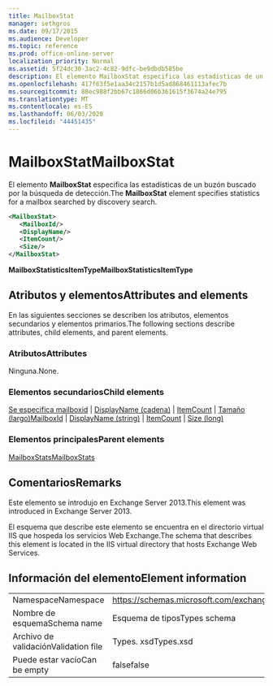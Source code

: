 ```yaml
---
title: MailboxStat
manager: sethgros
ms.date: 09/17/2015
ms.audience: Developer
ms.topic: reference
ms.prod: office-online-server
localization_priority: Normal
ms.assetid: 5f24dc30-3ac2-4c82-9dfc-be9dbdb585be
description: El elemento MailboxStat especifica las estadísticas de un buzón buscado por la búsqueda de detección.
ms.openlocfilehash: 417f63f5e1aa34c2157b1d5ad868461113afec7b
ms.sourcegitcommit: 88ec988f2bb67c1866d06b361615f3674a24e795
ms.translationtype: MT
ms.contentlocale: es-ES
ms.lasthandoff: 06/03/2020
ms.locfileid: "44451435"
---
```

# <a name="mailboxstat"></a><span data-ttu-id="e6f83-103">MailboxStat</span><span class="sxs-lookup"><span data-stu-id="e6f83-103">MailboxStat</span></span>

<span data-ttu-id="e6f83-104">El elemento **MailboxStat** especifica las estadísticas de un buzón buscado por la búsqueda de detección.</span><span class="sxs-lookup"><span data-stu-id="e6f83-104">The **MailboxStat** element specifies statistics for a mailbox searched by discovery search.</span></span> 
  
```XML
<MailboxStat>
   <MailboxId/>
   <DisplayName/>
   <ItemCount/>
   <Size/>
</MailboxStat>
```

<span data-ttu-id="e6f83-105">**MailboxStatisticsItemType**</span><span class="sxs-lookup"><span data-stu-id="e6f83-105">**MailboxStatisticsItemType**</span></span>

## <a name="attributes-and-elements"></a><span data-ttu-id="e6f83-106">Atributos y elementos</span><span class="sxs-lookup"><span data-stu-id="e6f83-106">Attributes and elements</span></span>

<span data-ttu-id="e6f83-107">En las siguientes secciones se describen los atributos, elementos secundarios y elementos primarios.</span><span class="sxs-lookup"><span data-stu-id="e6f83-107">The following sections describe attributes, child elements, and parent elements.</span></span>
  
### <a name="attributes"></a><span data-ttu-id="e6f83-108">Atributos</span><span class="sxs-lookup"><span data-stu-id="e6f83-108">Attributes</span></span>

<span data-ttu-id="e6f83-109">Ninguna.</span><span class="sxs-lookup"><span data-stu-id="e6f83-109">None.</span></span>
  
### <a name="child-elements"></a><span data-ttu-id="e6f83-110">Elementos secundarios</span><span class="sxs-lookup"><span data-stu-id="e6f83-110">Child elements</span></span>

<span data-ttu-id="e6f83-111">[Se especifica mailboxid](mailboxid.md)  |  [DisplayName (cadena)](displayname-string.md)  |  [ItemCount](itemcount.md)  |  [Tamaño (largo)](size-long.md)</span><span class="sxs-lookup"><span data-stu-id="e6f83-111">[MailboxId](mailboxid.md) | [DisplayName (string)](displayname-string.md) | [ItemCount](itemcount.md) | [Size (long)](size-long.md)</span></span>
  
### <a name="parent-elements"></a><span data-ttu-id="e6f83-112">Elementos principales</span><span class="sxs-lookup"><span data-stu-id="e6f83-112">Parent elements</span></span>

[<span data-ttu-id="e6f83-113">MailboxStats</span><span class="sxs-lookup"><span data-stu-id="e6f83-113">MailboxStats</span></span>](mailboxstats.md)
  
## <a name="remarks"></a><span data-ttu-id="e6f83-114">Comentarios</span><span class="sxs-lookup"><span data-stu-id="e6f83-114">Remarks</span></span>

<span data-ttu-id="e6f83-115">Este elemento se introdujo en Exchange Server 2013.</span><span class="sxs-lookup"><span data-stu-id="e6f83-115">This element was introduced in Exchange Server 2013.</span></span>
  
<span data-ttu-id="e6f83-116">El esquema que describe este elemento se encuentra en el directorio virtual IIS que hospeda los servicios Web Exchange.</span><span class="sxs-lookup"><span data-stu-id="e6f83-116">The schema that describes this element is located in the IIS virtual directory that hosts Exchange Web Services.</span></span>
  
## <a name="element-information"></a><span data-ttu-id="e6f83-117">Información del elemento</span><span class="sxs-lookup"><span data-stu-id="e6f83-117">Element information</span></span>

|||
|:-----|:-----|
|<span data-ttu-id="e6f83-118">Namespace</span><span class="sxs-lookup"><span data-stu-id="e6f83-118">Namespace</span></span>  <br/> |https://schemas.microsoft.com/exchange/services/2006/types  <br/> |
|<span data-ttu-id="e6f83-119">Nombre de esquema</span><span class="sxs-lookup"><span data-stu-id="e6f83-119">Schema name</span></span>  <br/> |<span data-ttu-id="e6f83-120">Esquema de tipos</span><span class="sxs-lookup"><span data-stu-id="e6f83-120">Types schema</span></span>  <br/> |
|<span data-ttu-id="e6f83-121">Archivo de validación</span><span class="sxs-lookup"><span data-stu-id="e6f83-121">Validation file</span></span>  <br/> |<span data-ttu-id="e6f83-122">Types. xsd</span><span class="sxs-lookup"><span data-stu-id="e6f83-122">Types.xsd</span></span>  <br/> |
|<span data-ttu-id="e6f83-123">Puede estar vacío</span><span class="sxs-lookup"><span data-stu-id="e6f83-123">Can be empty</span></span>  <br/> |<span data-ttu-id="e6f83-124">false</span><span class="sxs-lookup"><span data-stu-id="e6f83-124">false</span></span>  <br/> |
   

